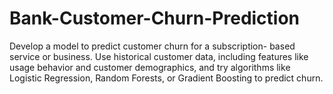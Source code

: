 # Bank-Customer-Churn-Prediction
Develop a model to predict customer churn for a subscription- based service or business. Use historical customer data, including  features like usage behavior and customer demographics, and try algorithms like Logistic Regression, Random Forests, or Gradient  Boosting to predict churn.
